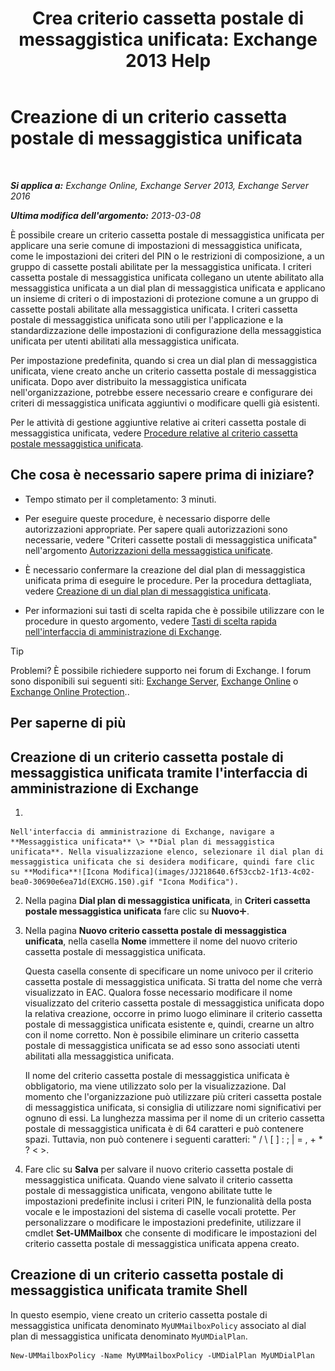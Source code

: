 ﻿---
title: 'Crea criterio cassetta postale di messaggistica unificata: Exchange 2013 Help'
TOCTitle: Creazione di un criterio cassetta postale di messaggistica unificata
ms:assetid: 7f20874b-c46c-4505-9a78-f63eacb578ff
ms:mtpsurl: https://technet.microsoft.com/it-it/library/Bb123510(v=EXCHG.150)
ms:contentKeyID: 50555627
ms.date: 05/22/2018
mtps_version: v=EXCHG.150
f1_keywords:
- Microsoft.Exchange.Management.SnapIn.Esm.Servers.UnifiedMessaging.CreateUMMailboxPolicyWizardForm.CreateUMMailboxPolicyWizardPage
ms.translationtype: MT
---

# Creazione di un criterio cassetta postale di messaggistica unificata

 

_**Si applica a:** Exchange Online, Exchange Server 2013, Exchange Server 2016_

_**Ultima modifica dell'argomento:** 2013-03-08_

È possibile creare un criterio cassetta postale di messaggistica unificata per applicare una serie comune di impostazioni di messaggistica unificata, come le impostazioni dei criteri del PIN o le restrizioni di composizione, a un gruppo di cassette postali abilitate per la messaggistica unificata. I criteri cassetta postale di messaggistica unificata collegano un utente abilitato alla messaggistica unificata a un dial plan di messaggistica unificata e applicano un insieme di criteri o di impostazioni di protezione comune a un gruppo di cassette postali abilitate alla messaggistica unificata. I criteri cassetta postale di messaggistica unificata sono utili per l'applicazione e la standardizzazione delle impostazioni di configurazione della messaggistica unificata per utenti abilitati alla messaggistica unificata.

Per impostazione predefinita, quando si crea un dial plan di messaggistica unificata, viene creato anche un criterio cassetta postale di messaggistica unificata. Dopo aver distribuito la messaggistica unificata nell'organizzazione, potrebbe essere necessario creare e configurare dei criteri di messaggistica unificata aggiuntivi o modificare quelli già esistenti.

Per le attività di gestione aggiuntive relative ai criteri cassetta postale di messaggistica unificata, vedere [Procedure relative al criterio cassetta postale messaggistica unificata](https://docs.microsoft.com/it-it/exchange/voice-mail-unified-messaging/set-up-voice-mail/um-mailbox-policy-procedures).

## Che cosa è necessario sapere prima di iniziare?

  - Tempo stimato per il completamento: 3 minuti.

  - Per eseguire queste procedure, è necessario disporre delle autorizzazioni appropriate. Per sapere quali autorizzazioni sono necessarie, vedere "Criteri cassette postali di messaggistica unificata" nell'argomento [Autorizzazioni della messaggistica unificate](unified-messaging-permissions-exchange-2013-help.md).

  - È necessario confermare la creazione del dial plan di messaggistica unificata prima di eseguire le procedure. Per la procedura dettagliata, vedere [Creazione di un dial plan di messaggistica unificata](https://docs.microsoft.com/it-it/exchange/voice-mail-unified-messaging/connect-voice-mail-system/create-um-dial-plan).

  - Per informazioni sui tasti di scelta rapida che è possibile utilizzare con le procedure in questo argomento, vedere [Tasti di scelta rapida nell'interfaccia di amministrazione di Exchange](keyboard-shortcuts-in-the-exchange-admin-center-exchange-online-protection-help.md).


> [!TIP]
> Problemi? È possibile richiedere supporto nei forum di Exchange. I forum sono disponibili sui seguenti siti: <A href="https://go.microsoft.com/fwlink/p/?linkid=60612">Exchange Server</A>, <A href="https://go.microsoft.com/fwlink/p/?linkid=267542">Exchange Online</A> o <A href="https://go.microsoft.com/fwlink/p/?linkid=285351">Exchange Online Protection</A>..



## Per saperne di più

## Creazione di un criterio cassetta postale di messaggistica unificata tramite l'interfaccia di amministrazione di Exchange

1.  
    
    Nell'interfaccia di amministrazione di Exchange, navigare a **Messaggistica unificata** \> **Dial plan di messaggistica unificata**. Nella visualizzazione elenco, selezionare il dial plan di messaggistica unificata che si desidera modificare, quindi fare clic su **Modifica**![Icona Modifica](images/JJ218640.6f53ccb2-1f13-4c02-bea0-30690e6ea71d(EXCHG.150).gif "Icona Modifica").

2.  Nella pagina **Dial plan di messaggistica unificata**, in **Criteri cassetta postale messaggistica unificata** fare clic su **Nuovo**![Icona Aggiungi](images/JJ218640.c1e75329-d6d7-4073-a27d-498590bbb558(EXCHG.150).gif "Icona Aggiungi").

3.  Nella pagina **Nuovo criterio cassetta postale di messaggistica unificata**, nella casella **Nome** immettere il nome del nuovo criterio cassetta postale di messaggistica unificata.
    
    Questa casella consente di specificare un nome univoco per il criterio cassetta postale di messaggistica unificata. Si tratta del nome che verrà visualizzato in EAC. Qualora fosse necessario modificare il nome visualizzato del criterio cassetta postale di messaggistica unificata dopo la relativa creazione, occorre in primo luogo eliminare il criterio cassetta postale di messaggistica unificata esistente e, quindi, crearne un altro con il nome corretto. Non è possibile eliminare un criterio cassetta postale di messaggistica unificata se ad esso sono associati utenti abilitati alla messaggistica unificata.
    
    Il nome del criterio cassetta postale di messaggistica unificata è obbligatorio, ma viene utilizzato solo per la visualizzazione. Dal momento che l'organizzazione può utilizzare più criteri cassetta postale di messaggistica unificata, si consiglia di utilizzare nomi significativi per ognuno di essi. La lunghezza massima per il nome di un criterio cassetta postale di messaggistica unificata è di 64 caratteri e può contenere spazi. Tuttavia, non può contenere i seguenti caratteri: " / \\ \[ \] : ; | = , + \* ? \< \>.

4.  Fare clic su **Salva** per salvare il nuovo criterio cassetta postale di messaggistica unificata. Quando viene salvato il criterio cassetta postale di messaggistica unificata, vengono abilitate tutte le impostazioni predefinite inclusi i criteri PIN, le funzionalità della posta vocale e le impostazioni del sistema di caselle vocali protette. Per personalizzare o modificare le impostazioni predefinite, utilizzare il cmdlet **Set-UMMailbox** che consente di modificare le impostazioni del criterio cassetta postale di messaggistica unificata appena creato.

## Creazione di un criterio cassetta postale di messaggistica unificata tramite Shell

In questo esempio, viene creato un criterio cassetta postale di messaggistica unificata denominato `MyUMMailboxPolicy` associato al dial plan di messaggistica unificata denominato `MyUMDialPlan`.

    New-UMMailboxPolicy -Name MyUMMailboxPolicy -UMDialPlan MyUMDialPlan

